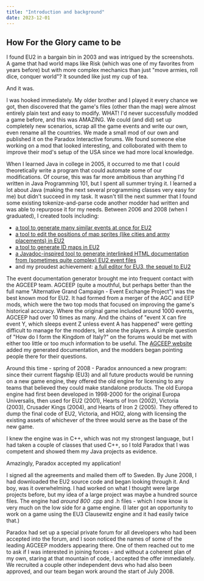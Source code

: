 ```yaml
---
title: "Introduction and background"
date: 2023-12-01
---
```


## How For the Glory came to be
I found EU2 in a bargain bin in 2003 and was intrigued by the screenshots. A game that had world maps like Risk (which was one of my favorites from years before) but with more complex mechanics than just "move armies, roll dice, conquer world"? It sounded like just my cup of tea.

And it was.

I was hooked immediately. My older brother and I played it every chance we got, then discovered that the game's files (other than the map) were almost entirely plain text and easy to modify. WHAT! I'd never successfully modded a game before, and this was AMAZING. We could (and did) set up completely new scenarios, scrap all the game events and write our own, even rename all the countries. We made a small mod of our own and published it on the Paradox Interactive forums. We found someone else working on a mod that looked interesting, and colloborated with them to improve their mod's setup of the USA since we had more local knowledge.

When I learned Java in college in 2005, it occurred to me that I could theoretically write a program that could automate some of our modifications. Of course, this was far more ambitious than anything I'd written in Java Programming 101, but I spent all summer trying it. I learned a lot about Java (making the next several programming classes very easy for me) but didn't succeed in my task. It wasn't till the next summer that I found some existing tokenize-and-parse code another modder had written and was able to repurpose it for my needs. Between 2006 and 2008 (when I graduated), I created tools including:
- [a tool to generate many similar events at once for EU2](https://github.com/mmyers/FTG_Event_Generator)
- [a tool to edit the positions of map sprites (like cities and army placements) in EU2](https://github.com/mmyers/FTG_Positions_Editor)
- [a tool to generate ID maps in EU2](https://github.com/mmyers/FTG_IDMapMaker)
- [a Javadoc-inspired tool to generate interlinked HTML documentation from (sometimes quite complex) EU2 event files](https://github.com/mmyers/FTG_Event_Doc)
- and my proudest achievement: [a full editor for EU3, the sequel to EU2](https://github.com/mmyers/eug)

The event documentation generator brought me into frequent contact with the AGCEEP team. AGCEEP (quite a mouthful, but perhaps better than the full name "Alternative Grand Campaign - Event Exchange Project") was the best known mod for EU2. It had formed from a merger of the AGC and EEP mods, which were the two top mods that focused on improving the game's historical accuracy. Where the original game included around 1000 events, AGCEEP had over 10 times as many. And the chains of "event X can fire event Y, which sleeps event Z unless event A has happened" were getting difficult to manage for the modders, let alone the players. A simple question of "How do I form the Kingdom of Italy?" on the forums would be met with either too little or too much information to be useful. The [AGCEEP website](http://agceep.org) added my generated documentation, and the modders began pointing people there for their questions.

Around this time - spring of 2008 - Paradox announced a new program: since their current flagship (EU3) and all future products would be running on a new game engine, they offered the old engine for licensing to any teams that believed they could make standalone products. The old Europa engine had first been developed in 1998-2000 for the original Europa Universalis, then used for EU2 (2001), Hearts of Iron (2002), Victoria (2003), Crusader Kings (2004), and Hearts of Iron 2 (2005). They offered to dump the final code of EU2, Victoria, and HOI2, along with licensing the existing assets of whichever of the three would serve as the base of the new game.

I knew the engine was in C++, which was not my strongest language, but I had taken a couple of classes that used C++, so I told Paradox that I was competent and showed them my Java projects as evidence.

Amazingly, Paradox accepted my application!

I signed all the agreements and mailed them off to Sweden. By June 2008, I had downloaded the EU2 source code and began looking through it. And boy, was it overwhelming. I had worked on what I thought were large projects before, but my idea of a large project was maybe a hundred source files. The engine had *around 800* .cpp and .h files - which I now know is very much on the low side for a game engine. (I later got an opportunity to work on a game using the EU3 Clausewitz engine and it had easily twice that.)

Paradox had set up a special private forum for all developers who had been accepted into the forum, and I soon noticed the names of some of the leading AGCEEP modders appearing there. One of them reached out to me to ask if I was interested in joining forces - and without a coherent plan of my own, staring at that mountain of code, I accepted the offer immediately. We recruited a couple other independent devs who had also been approved, and our team began work around the start of July 2008.
